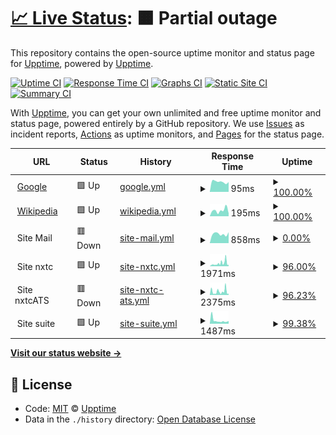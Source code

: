 # [📈 Live Status](https://demo.upptime.js.org): <!--live status--> **🟧 Partial outage**

This repository contains the open-source uptime monitor and status page for [Upptime](https://upptime.js.org), powered by [Upptime](https://github.com/upptime/upptime).

[![Uptime CI](https://github.com/koj-co/upptime/workflows/Uptime%20CI/badge.svg)](https://github.com/koj-co/upptime/actions?query=workflow%3A%22Uptime+CI%22)
[![Response Time CI](https://github.com/koj-co/upptime/workflows/Response%20Time%20CI/badge.svg)](https://github.com/koj-co/upptime/actions?query=workflow%3A%22Response+Time+CI%22)
[![Graphs CI](https://github.com/koj-co/upptime/workflows/Graphs%20CI/badge.svg)](https://github.com/koj-co/upptime/actions?query=workflow%3A%22Graphs+CI%22)
[![Static Site CI](https://github.com/koj-co/upptime/workflows/Static%20Site%20CI/badge.svg)](https://github.com/koj-co/upptime/actions?query=workflow%3A%22Static+Site+CI%22)
[![Summary CI](https://github.com/koj-co/upptime/workflows/Summary%20CI/badge.svg)](https://github.com/koj-co/upptime/actions?query=workflow%3A%22Summary+CI%22)

With [Upptime](https://upptime.js.org), you can get your own unlimited and free uptime monitor and status page, powered entirely by a GitHub repository. We use [Issues](https://github.com/upptime/upptime/issues) as incident reports, [Actions](https://github.com/fmmaia/fmAtAllUptime/actions) as uptime monitors, and [Pages](https://demo.upptime.js.org) for the status page.

<!--start: status pages-->
<!-- This summary is generated by Upptime (https://github.com/upptime/upptime) -->
<!-- Do not edit this manually, your changes will be overwritten -->
<!-- prettier-ignore -->
| URL | Status | History | Response Time | Uptime |
| --- | ------ | ------- | ------------- | ------ |
| <img alt="" src="https://icons.duckduckgo.com/ip3/www.google.com.ico" height="13"> [Google](https://www.google.com) | 🟩 Up | [google.yml](https://github.com/fmmaia/fmAtAllUptime/commits/HEAD/history/google.yml) | <details><summary><img alt="Response time graph" src="./graphs/google/response-time-week.png" height="20"> 95ms</summary><br><a href="https://fmmaia.github.io/fmAtAllUptime/history/google"><img alt="Response time 111" src="https://img.shields.io/endpoint?url=https%3A%2F%2Fraw.githubusercontent.com%2Ffmmaia%2FfmAtAllUptime%2FHEAD%2Fapi%2Fgoogle%2Fresponse-time.json"></a><br><a href="https://fmmaia.github.io/fmAtAllUptime/history/google"><img alt="24-hour response time 93" src="https://img.shields.io/endpoint?url=https%3A%2F%2Fraw.githubusercontent.com%2Ffmmaia%2FfmAtAllUptime%2FHEAD%2Fapi%2Fgoogle%2Fresponse-time-day.json"></a><br><a href="https://fmmaia.github.io/fmAtAllUptime/history/google"><img alt="7-day response time 95" src="https://img.shields.io/endpoint?url=https%3A%2F%2Fraw.githubusercontent.com%2Ffmmaia%2FfmAtAllUptime%2FHEAD%2Fapi%2Fgoogle%2Fresponse-time-week.json"></a><br><a href="https://fmmaia.github.io/fmAtAllUptime/history/google"><img alt="30-day response time 112" src="https://img.shields.io/endpoint?url=https%3A%2F%2Fraw.githubusercontent.com%2Ffmmaia%2FfmAtAllUptime%2FHEAD%2Fapi%2Fgoogle%2Fresponse-time-month.json"></a><br><a href="https://fmmaia.github.io/fmAtAllUptime/history/google"><img alt="1-year response time 109" src="https://img.shields.io/endpoint?url=https%3A%2F%2Fraw.githubusercontent.com%2Ffmmaia%2FfmAtAllUptime%2FHEAD%2Fapi%2Fgoogle%2Fresponse-time-year.json"></a></details> | <details><summary><a href="https://fmmaia.github.io/fmAtAllUptime/history/google">100.00%</a></summary><a href="https://fmmaia.github.io/fmAtAllUptime/history/google"><img alt="All-time uptime 100.00%" src="https://img.shields.io/endpoint?url=https%3A%2F%2Fraw.githubusercontent.com%2Ffmmaia%2FfmAtAllUptime%2FHEAD%2Fapi%2Fgoogle%2Fuptime.json"></a><br><a href="https://fmmaia.github.io/fmAtAllUptime/history/google"><img alt="24-hour uptime 100.00%" src="https://img.shields.io/endpoint?url=https%3A%2F%2Fraw.githubusercontent.com%2Ffmmaia%2FfmAtAllUptime%2FHEAD%2Fapi%2Fgoogle%2Fuptime-day.json"></a><br><a href="https://fmmaia.github.io/fmAtAllUptime/history/google"><img alt="7-day uptime 100.00%" src="https://img.shields.io/endpoint?url=https%3A%2F%2Fraw.githubusercontent.com%2Ffmmaia%2FfmAtAllUptime%2FHEAD%2Fapi%2Fgoogle%2Fuptime-week.json"></a><br><a href="https://fmmaia.github.io/fmAtAllUptime/history/google"><img alt="30-day uptime 100.00%" src="https://img.shields.io/endpoint?url=https%3A%2F%2Fraw.githubusercontent.com%2Ffmmaia%2FfmAtAllUptime%2FHEAD%2Fapi%2Fgoogle%2Fuptime-month.json"></a><br><a href="https://fmmaia.github.io/fmAtAllUptime/history/google"><img alt="1-year uptime 100.00%" src="https://img.shields.io/endpoint?url=https%3A%2F%2Fraw.githubusercontent.com%2Ffmmaia%2FfmAtAllUptime%2FHEAD%2Fapi%2Fgoogle%2Fuptime-year.json"></a></details>
| <img alt="" src="https://icons.duckduckgo.com/ip3/en.wikipedia.org.ico" height="13"> [Wikipedia](https://en.wikipedia.org) | 🟩 Up | [wikipedia.yml](https://github.com/fmmaia/fmAtAllUptime/commits/HEAD/history/wikipedia.yml) | <details><summary><img alt="Response time graph" src="./graphs/wikipedia/response-time-week.png" height="20"> 195ms</summary><br><a href="https://fmmaia.github.io/fmAtAllUptime/history/wikipedia"><img alt="Response time 214" src="https://img.shields.io/endpoint?url=https%3A%2F%2Fraw.githubusercontent.com%2Ffmmaia%2FfmAtAllUptime%2FHEAD%2Fapi%2Fwikipedia%2Fresponse-time.json"></a><br><a href="https://fmmaia.github.io/fmAtAllUptime/history/wikipedia"><img alt="24-hour response time 97" src="https://img.shields.io/endpoint?url=https%3A%2F%2Fraw.githubusercontent.com%2Ffmmaia%2FfmAtAllUptime%2FHEAD%2Fapi%2Fwikipedia%2Fresponse-time-day.json"></a><br><a href="https://fmmaia.github.io/fmAtAllUptime/history/wikipedia"><img alt="7-day response time 195" src="https://img.shields.io/endpoint?url=https%3A%2F%2Fraw.githubusercontent.com%2Ffmmaia%2FfmAtAllUptime%2FHEAD%2Fapi%2Fwikipedia%2Fresponse-time-week.json"></a><br><a href="https://fmmaia.github.io/fmAtAllUptime/history/wikipedia"><img alt="30-day response time 204" src="https://img.shields.io/endpoint?url=https%3A%2F%2Fraw.githubusercontent.com%2Ffmmaia%2FfmAtAllUptime%2FHEAD%2Fapi%2Fwikipedia%2Fresponse-time-month.json"></a><br><a href="https://fmmaia.github.io/fmAtAllUptime/history/wikipedia"><img alt="1-year response time 209" src="https://img.shields.io/endpoint?url=https%3A%2F%2Fraw.githubusercontent.com%2Ffmmaia%2FfmAtAllUptime%2FHEAD%2Fapi%2Fwikipedia%2Fresponse-time-year.json"></a></details> | <details><summary><a href="https://fmmaia.github.io/fmAtAllUptime/history/wikipedia">100.00%</a></summary><a href="https://fmmaia.github.io/fmAtAllUptime/history/wikipedia"><img alt="All-time uptime 100.00%" src="https://img.shields.io/endpoint?url=https%3A%2F%2Fraw.githubusercontent.com%2Ffmmaia%2FfmAtAllUptime%2FHEAD%2Fapi%2Fwikipedia%2Fuptime.json"></a><br><a href="https://fmmaia.github.io/fmAtAllUptime/history/wikipedia"><img alt="24-hour uptime 100.00%" src="https://img.shields.io/endpoint?url=https%3A%2F%2Fraw.githubusercontent.com%2Ffmmaia%2FfmAtAllUptime%2FHEAD%2Fapi%2Fwikipedia%2Fuptime-day.json"></a><br><a href="https://fmmaia.github.io/fmAtAllUptime/history/wikipedia"><img alt="7-day uptime 100.00%" src="https://img.shields.io/endpoint?url=https%3A%2F%2Fraw.githubusercontent.com%2Ffmmaia%2FfmAtAllUptime%2FHEAD%2Fapi%2Fwikipedia%2Fuptime-week.json"></a><br><a href="https://fmmaia.github.io/fmAtAllUptime/history/wikipedia"><img alt="30-day uptime 100.00%" src="https://img.shields.io/endpoint?url=https%3A%2F%2Fraw.githubusercontent.com%2Ffmmaia%2FfmAtAllUptime%2FHEAD%2Fapi%2Fwikipedia%2Fuptime-month.json"></a><br><a href="https://fmmaia.github.io/fmAtAllUptime/history/wikipedia"><img alt="1-year uptime 100.00%" src="https://img.shields.io/endpoint?url=https%3A%2F%2Fraw.githubusercontent.com%2Ffmmaia%2FfmAtAllUptime%2FHEAD%2Fapi%2Fwikipedia%2Fuptime-year.json"></a></details>
| <img alt="" src="https://icons.duckduckgo.com/ip3/null.ico" height="13"> Site Mail | 🟥 Down | [site-mail.yml](https://github.com/fmmaia/fmAtAllUptime/commits/HEAD/history/site-mail.yml) | <details><summary><img alt="Response time graph" src="./graphs/site-mail/response-time-week.png" height="20"> 858ms</summary><br><a href="https://fmmaia.github.io/fmAtAllUptime/history/site-mail"><img alt="Response time 803" src="https://img.shields.io/endpoint?url=https%3A%2F%2Fraw.githubusercontent.com%2Ffmmaia%2FfmAtAllUptime%2FHEAD%2Fapi%2Fsite-mail%2Fresponse-time.json"></a><br><a href="https://fmmaia.github.io/fmAtAllUptime/history/site-mail"><img alt="24-hour response time 1024" src="https://img.shields.io/endpoint?url=https%3A%2F%2Fraw.githubusercontent.com%2Ffmmaia%2FfmAtAllUptime%2FHEAD%2Fapi%2Fsite-mail%2Fresponse-time-day.json"></a><br><a href="https://fmmaia.github.io/fmAtAllUptime/history/site-mail"><img alt="7-day response time 858" src="https://img.shields.io/endpoint?url=https%3A%2F%2Fraw.githubusercontent.com%2Ffmmaia%2FfmAtAllUptime%2FHEAD%2Fapi%2Fsite-mail%2Fresponse-time-week.json"></a><br><a href="https://fmmaia.github.io/fmAtAllUptime/history/site-mail"><img alt="30-day response time 813" src="https://img.shields.io/endpoint?url=https%3A%2F%2Fraw.githubusercontent.com%2Ffmmaia%2FfmAtAllUptime%2FHEAD%2Fapi%2Fsite-mail%2Fresponse-time-month.json"></a><br><a href="https://fmmaia.github.io/fmAtAllUptime/history/site-mail"><img alt="1-year response time 814" src="https://img.shields.io/endpoint?url=https%3A%2F%2Fraw.githubusercontent.com%2Ffmmaia%2FfmAtAllUptime%2FHEAD%2Fapi%2Fsite-mail%2Fresponse-time-year.json"></a></details> | <details><summary><a href="https://fmmaia.github.io/fmAtAllUptime/history/site-mail">0.00%</a></summary><a href="https://fmmaia.github.io/fmAtAllUptime/history/site-mail"><img alt="All-time uptime 42.88%" src="https://img.shields.io/endpoint?url=https%3A%2F%2Fraw.githubusercontent.com%2Ffmmaia%2FfmAtAllUptime%2FHEAD%2Fapi%2Fsite-mail%2Fuptime.json"></a><br><a href="https://fmmaia.github.io/fmAtAllUptime/history/site-mail"><img alt="24-hour uptime 0.00%" src="https://img.shields.io/endpoint?url=https%3A%2F%2Fraw.githubusercontent.com%2Ffmmaia%2FfmAtAllUptime%2FHEAD%2Fapi%2Fsite-mail%2Fuptime-day.json"></a><br><a href="https://fmmaia.github.io/fmAtAllUptime/history/site-mail"><img alt="7-day uptime 0.00%" src="https://img.shields.io/endpoint?url=https%3A%2F%2Fraw.githubusercontent.com%2Ffmmaia%2FfmAtAllUptime%2FHEAD%2Fapi%2Fsite-mail%2Fuptime-week.json"></a><br><a href="https://fmmaia.github.io/fmAtAllUptime/history/site-mail"><img alt="30-day uptime 0.00%" src="https://img.shields.io/endpoint?url=https%3A%2F%2Fraw.githubusercontent.com%2Ffmmaia%2FfmAtAllUptime%2FHEAD%2Fapi%2Fsite-mail%2Fuptime-month.json"></a><br><a href="https://fmmaia.github.io/fmAtAllUptime/history/site-mail"><img alt="1-year uptime 0.00%" src="https://img.shields.io/endpoint?url=https%3A%2F%2Fraw.githubusercontent.com%2Ffmmaia%2FfmAtAllUptime%2FHEAD%2Fapi%2Fsite-mail%2Fuptime-year.json"></a></details>
| <img alt="" src="https://icons.duckduckgo.com/ip3/null.ico" height="13"> Site nxtc | 🟩 Up | [site-nxtc.yml](https://github.com/fmmaia/fmAtAllUptime/commits/HEAD/history/site-nxtc.yml) | <details><summary><img alt="Response time graph" src="./graphs/site-nxtc/response-time-week.png" height="20"> 1971ms</summary><br><a href="https://fmmaia.github.io/fmAtAllUptime/history/site-nxtc"><img alt="Response time 2120" src="https://img.shields.io/endpoint?url=https%3A%2F%2Fraw.githubusercontent.com%2Ffmmaia%2FfmAtAllUptime%2FHEAD%2Fapi%2Fsite-nxtc%2Fresponse-time.json"></a><br><a href="https://fmmaia.github.io/fmAtAllUptime/history/site-nxtc"><img alt="24-hour response time 1055" src="https://img.shields.io/endpoint?url=https%3A%2F%2Fraw.githubusercontent.com%2Ffmmaia%2FfmAtAllUptime%2FHEAD%2Fapi%2Fsite-nxtc%2Fresponse-time-day.json"></a><br><a href="https://fmmaia.github.io/fmAtAllUptime/history/site-nxtc"><img alt="7-day response time 1971" src="https://img.shields.io/endpoint?url=https%3A%2F%2Fraw.githubusercontent.com%2Ffmmaia%2FfmAtAllUptime%2FHEAD%2Fapi%2Fsite-nxtc%2Fresponse-time-week.json"></a><br><a href="https://fmmaia.github.io/fmAtAllUptime/history/site-nxtc"><img alt="30-day response time 2872" src="https://img.shields.io/endpoint?url=https%3A%2F%2Fraw.githubusercontent.com%2Ffmmaia%2FfmAtAllUptime%2FHEAD%2Fapi%2Fsite-nxtc%2Fresponse-time-month.json"></a><br><a href="https://fmmaia.github.io/fmAtAllUptime/history/site-nxtc"><img alt="1-year response time 2206" src="https://img.shields.io/endpoint?url=https%3A%2F%2Fraw.githubusercontent.com%2Ffmmaia%2FfmAtAllUptime%2FHEAD%2Fapi%2Fsite-nxtc%2Fresponse-time-year.json"></a></details> | <details><summary><a href="https://fmmaia.github.io/fmAtAllUptime/history/site-nxtc">96.00%</a></summary><a href="https://fmmaia.github.io/fmAtAllUptime/history/site-nxtc"><img alt="All-time uptime 99.40%" src="https://img.shields.io/endpoint?url=https%3A%2F%2Fraw.githubusercontent.com%2Ffmmaia%2FfmAtAllUptime%2FHEAD%2Fapi%2Fsite-nxtc%2Fuptime.json"></a><br><a href="https://fmmaia.github.io/fmAtAllUptime/history/site-nxtc"><img alt="24-hour uptime 100.00%" src="https://img.shields.io/endpoint?url=https%3A%2F%2Fraw.githubusercontent.com%2Ffmmaia%2FfmAtAllUptime%2FHEAD%2Fapi%2Fsite-nxtc%2Fuptime-day.json"></a><br><a href="https://fmmaia.github.io/fmAtAllUptime/history/site-nxtc"><img alt="7-day uptime 96.00%" src="https://img.shields.io/endpoint?url=https%3A%2F%2Fraw.githubusercontent.com%2Ffmmaia%2FfmAtAllUptime%2FHEAD%2Fapi%2Fsite-nxtc%2Fuptime-week.json"></a><br><a href="https://fmmaia.github.io/fmAtAllUptime/history/site-nxtc"><img alt="30-day uptime 97.56%" src="https://img.shields.io/endpoint?url=https%3A%2F%2Fraw.githubusercontent.com%2Ffmmaia%2FfmAtAllUptime%2FHEAD%2Fapi%2Fsite-nxtc%2Fuptime-month.json"></a><br><a href="https://fmmaia.github.io/fmAtAllUptime/history/site-nxtc"><img alt="1-year uptime 98.22%" src="https://img.shields.io/endpoint?url=https%3A%2F%2Fraw.githubusercontent.com%2Ffmmaia%2FfmAtAllUptime%2FHEAD%2Fapi%2Fsite-nxtc%2Fuptime-year.json"></a></details>
| <img alt="" src="https://icons.duckduckgo.com/ip3/null.ico" height="13"> Site nxtcATS | 🟥 Down | [site-nxtc-ats.yml](https://github.com/fmmaia/fmAtAllUptime/commits/HEAD/history/site-nxtc-ats.yml) | <details><summary><img alt="Response time graph" src="./graphs/site-nxtc-ats/response-time-week.png" height="20"> 2375ms</summary><br><a href="https://fmmaia.github.io/fmAtAllUptime/history/site-nxtc-ats"><img alt="Response time 1825" src="https://img.shields.io/endpoint?url=https%3A%2F%2Fraw.githubusercontent.com%2Ffmmaia%2FfmAtAllUptime%2FHEAD%2Fapi%2Fsite-nxtc-ats%2Fresponse-time.json"></a><br><a href="https://fmmaia.github.io/fmAtAllUptime/history/site-nxtc-ats"><img alt="24-hour response time 953" src="https://img.shields.io/endpoint?url=https%3A%2F%2Fraw.githubusercontent.com%2Ffmmaia%2FfmAtAllUptime%2FHEAD%2Fapi%2Fsite-nxtc-ats%2Fresponse-time-day.json"></a><br><a href="https://fmmaia.github.io/fmAtAllUptime/history/site-nxtc-ats"><img alt="7-day response time 2375" src="https://img.shields.io/endpoint?url=https%3A%2F%2Fraw.githubusercontent.com%2Ffmmaia%2FfmAtAllUptime%2FHEAD%2Fapi%2Fsite-nxtc-ats%2Fresponse-time-week.json"></a><br><a href="https://fmmaia.github.io/fmAtAllUptime/history/site-nxtc-ats"><img alt="30-day response time 2155" src="https://img.shields.io/endpoint?url=https%3A%2F%2Fraw.githubusercontent.com%2Ffmmaia%2FfmAtAllUptime%2FHEAD%2Fapi%2Fsite-nxtc-ats%2Fresponse-time-month.json"></a><br><a href="https://fmmaia.github.io/fmAtAllUptime/history/site-nxtc-ats"><img alt="1-year response time 1822" src="https://img.shields.io/endpoint?url=https%3A%2F%2Fraw.githubusercontent.com%2Ffmmaia%2FfmAtAllUptime%2FHEAD%2Fapi%2Fsite-nxtc-ats%2Fresponse-time-year.json"></a></details> | <details><summary><a href="https://fmmaia.github.io/fmAtAllUptime/history/site-nxtc-ats">96.23%</a></summary><a href="https://fmmaia.github.io/fmAtAllUptime/history/site-nxtc-ats"><img alt="All-time uptime 99.40%" src="https://img.shields.io/endpoint?url=https%3A%2F%2Fraw.githubusercontent.com%2Ffmmaia%2FfmAtAllUptime%2FHEAD%2Fapi%2Fsite-nxtc-ats%2Fuptime.json"></a><br><a href="https://fmmaia.github.io/fmAtAllUptime/history/site-nxtc-ats"><img alt="24-hour uptime 99.95%" src="https://img.shields.io/endpoint?url=https%3A%2F%2Fraw.githubusercontent.com%2Ffmmaia%2FfmAtAllUptime%2FHEAD%2Fapi%2Fsite-nxtc-ats%2Fuptime-day.json"></a><br><a href="https://fmmaia.github.io/fmAtAllUptime/history/site-nxtc-ats"><img alt="7-day uptime 96.23%" src="https://img.shields.io/endpoint?url=https%3A%2F%2Fraw.githubusercontent.com%2Ffmmaia%2FfmAtAllUptime%2FHEAD%2Fapi%2Fsite-nxtc-ats%2Fuptime-week.json"></a><br><a href="https://fmmaia.github.io/fmAtAllUptime/history/site-nxtc-ats"><img alt="30-day uptime 97.68%" src="https://img.shields.io/endpoint?url=https%3A%2F%2Fraw.githubusercontent.com%2Ffmmaia%2FfmAtAllUptime%2FHEAD%2Fapi%2Fsite-nxtc-ats%2Fuptime-month.json"></a><br><a href="https://fmmaia.github.io/fmAtAllUptime/history/site-nxtc-ats"><img alt="1-year uptime 98.22%" src="https://img.shields.io/endpoint?url=https%3A%2F%2Fraw.githubusercontent.com%2Ffmmaia%2FfmAtAllUptime%2FHEAD%2Fapi%2Fsite-nxtc-ats%2Fuptime-year.json"></a></details>
| <img alt="" src="https://icons.duckduckgo.com/ip3/null.ico" height="13"> Site suite | 🟩 Up | [site-suite.yml](https://github.com/fmmaia/fmAtAllUptime/commits/HEAD/history/site-suite.yml) | <details><summary><img alt="Response time graph" src="./graphs/site-suite/response-time-week.png" height="20"> 1487ms</summary><br><a href="https://fmmaia.github.io/fmAtAllUptime/history/site-suite"><img alt="Response time 1659" src="https://img.shields.io/endpoint?url=https%3A%2F%2Fraw.githubusercontent.com%2Ffmmaia%2FfmAtAllUptime%2FHEAD%2Fapi%2Fsite-suite%2Fresponse-time.json"></a><br><a href="https://fmmaia.github.io/fmAtAllUptime/history/site-suite"><img alt="24-hour response time 1254" src="https://img.shields.io/endpoint?url=https%3A%2F%2Fraw.githubusercontent.com%2Ffmmaia%2FfmAtAllUptime%2FHEAD%2Fapi%2Fsite-suite%2Fresponse-time-day.json"></a><br><a href="https://fmmaia.github.io/fmAtAllUptime/history/site-suite"><img alt="7-day response time 1487" src="https://img.shields.io/endpoint?url=https%3A%2F%2Fraw.githubusercontent.com%2Ffmmaia%2FfmAtAllUptime%2FHEAD%2Fapi%2Fsite-suite%2Fresponse-time-week.json"></a><br><a href="https://fmmaia.github.io/fmAtAllUptime/history/site-suite"><img alt="30-day response time 1986" src="https://img.shields.io/endpoint?url=https%3A%2F%2Fraw.githubusercontent.com%2Ffmmaia%2FfmAtAllUptime%2FHEAD%2Fapi%2Fsite-suite%2Fresponse-time-month.json"></a><br><a href="https://fmmaia.github.io/fmAtAllUptime/history/site-suite"><img alt="1-year response time 1746" src="https://img.shields.io/endpoint?url=https%3A%2F%2Fraw.githubusercontent.com%2Ffmmaia%2FfmAtAllUptime%2FHEAD%2Fapi%2Fsite-suite%2Fresponse-time-year.json"></a></details> | <details><summary><a href="https://fmmaia.github.io/fmAtAllUptime/history/site-suite">99.38%</a></summary><a href="https://fmmaia.github.io/fmAtAllUptime/history/site-suite"><img alt="All-time uptime 99.42%" src="https://img.shields.io/endpoint?url=https%3A%2F%2Fraw.githubusercontent.com%2Ffmmaia%2FfmAtAllUptime%2FHEAD%2Fapi%2Fsite-suite%2Fuptime.json"></a><br><a href="https://fmmaia.github.io/fmAtAllUptime/history/site-suite"><img alt="24-hour uptime 100.00%" src="https://img.shields.io/endpoint?url=https%3A%2F%2Fraw.githubusercontent.com%2Ffmmaia%2FfmAtAllUptime%2FHEAD%2Fapi%2Fsite-suite%2Fuptime-day.json"></a><br><a href="https://fmmaia.github.io/fmAtAllUptime/history/site-suite"><img alt="7-day uptime 99.38%" src="https://img.shields.io/endpoint?url=https%3A%2F%2Fraw.githubusercontent.com%2Ffmmaia%2FfmAtAllUptime%2FHEAD%2Fapi%2Fsite-suite%2Fuptime-week.json"></a><br><a href="https://fmmaia.github.io/fmAtAllUptime/history/site-suite"><img alt="30-day uptime 98.31%" src="https://img.shields.io/endpoint?url=https%3A%2F%2Fraw.githubusercontent.com%2Ffmmaia%2FfmAtAllUptime%2FHEAD%2Fapi%2Fsite-suite%2Fuptime-month.json"></a><br><a href="https://fmmaia.github.io/fmAtAllUptime/history/site-suite"><img alt="1-year uptime 98.28%" src="https://img.shields.io/endpoint?url=https%3A%2F%2Fraw.githubusercontent.com%2Ffmmaia%2FfmAtAllUptime%2FHEAD%2Fapi%2Fsite-suite%2Fuptime-year.json"></a></details>

<!--end: status pages-->

[**Visit our status website →**](https://demo.upptime.js.org)

## 📄 License

- Code: [MIT](./LICENSE) © [Upptime](https://upptime.js.org)
- Data in the `./history` directory: [Open Database License](https://opendatacommons.org/licenses/odbl/1-0/)
